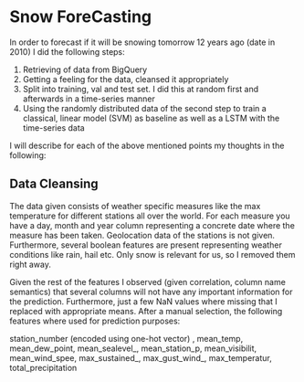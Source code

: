 # Snow ForeCasting

In order to forecast if it will be snowing tomorrow 12 years ago (date in 2010) I did the following steps:

1. Retrieving of data from BigQuery
2. Getting a feeling for the data, cleansed it appropriately
3. Split into training, val and test set. I did this at random first and afterwards in
a time-series manner
4. Using the randomly distributed data of the second step to train a classical, linear model (SVM) as baseline
as well as a LSTM with the time-series data 

I will describe for each of the above mentioned points my thoughts in the following:

## Data Cleansing

The data given consists of weather specific measures like the max temperature
for different stations all over the world. For each measure you have a day, month and year
column representing a concrete date where the measure has been taken. Geolocation data
of the stations is not given. Furthermore, several boolean features are present representing 
weather conditions like rain, hail etc. Only snow is relevant for us, so I removed them right away. 

Given the rest of the features I observed (given correlation, column name semantics) that several columns will not have any important information 
for the prediction. Furthermore, just a few NaN values where missing that I replaced with appropriate means. After a manual selection, the following features where used for prediction purposes: 

station_number (encoded using one-hot vector) , mean_temp, mean_dew_point, mean_sealevel_, mean_station_p, mean_visibilit, mean_wind_spee, max_sustained_, max_gust_wind_, max_temperatur, total_precipitation

## 



